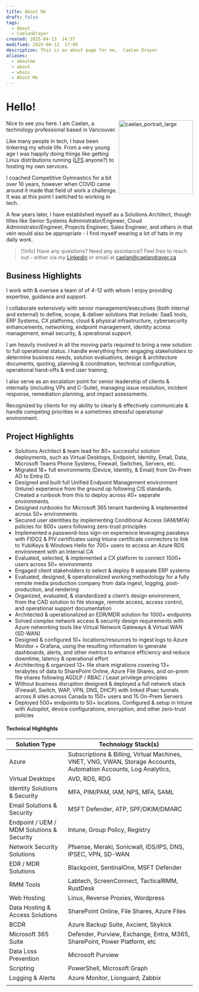```yaml
---
title: About Me
draft: false
tags:
  - About
  - CaelanDrayer
created: 2025-04-13  14:37
modified: 2025-04-13  17:09
description: This is an about page for me,  Caelan Drayer
aliases:
  - aboutme
  - about
  - whois
  - About Me
---
```


# Hello!
<img align="right" src="caelandrayer.ca/attachments/caelan_portrait_large.jpeg" alt="caelan_portrait_large" width="200vw">
Nice to see you here. I am Caelan, a technology professional based in Vancouver.

Like many people in tech, I have been tinkering my whole life. From a very young age I was happily doing things like getting Linux distributions running ([LFS](https://www.linuxfromscratch.org/) anyone?) to hosting my own services.   

I coached Competitive Gymnastics for a bit over 10 years, however when COVID came around it made that field of work a challenge. It was at this point I switched to working in tech.   

A few years later, I have established myself as a Solutions Architect, though titles like Senior Systems Administrator/Engineer, Cloud Administrator/Engineer, Projects Engineer, Sales Engineer, and others in that vein would also be appropriate - I find myself wearing a lot of hats in my daily work.   

> [!info] Have any questions? Need any assistance? Feel free to reach out - either via my [Linkedin](https://www.linkedin.com/in/caelandrayer/) or email at [caelan@caelandrayer.ca](mailto:caelan@caelandrayer.ca) 
> 

## Business Highlights

I work with & oversee a team of of 4-12 with whom I enjoy providing expertise, guidance and support.   

I collaborate extensively with senior management/executives (both internal and external) to define, scope, & deliver solutions that include: SaaS tools, ERP Systems, CX platforms, cloud & physical infrastructure, cybersecurity enhancements, networking, endpoint management, identity access management, email security, & operational support.

I am heavily involved in all the moving parts required to bring a new solution to full operational status. I handle everything from: engaging stakeholders to determine business needs, solution evaluations, design & architecture documents, quoting, planning & coordination, technical configuration, operational hand-offs & end user training.

I also serve as an escalation point for senior leadership of clients & internally (including VPs and C-Suite), managing issue resolution, incident response, remediation planning, and impact assessments.

Recognized by clients for my ability to clearly & effectively communicate & handle competing priorities in a sometimes stressful operational environment.

## Project Highlights

- Solutions Architect & team lead for 80+ successful solution deployments, such as Virtual Desktops, Endpoint, Identity, Email, Data, Microsoft Teams Phone Systems, Firewall, Switches, Servers, etc.
- Migrated 18+ full environments (Device, Identity, & Email) from On-Prem AD to Entra ID.
- Designed and built full Unified Endpoint Management environment (Intune) experience from the ground up following CIS standards. Created a runbook from this to deploy across 40+ separate environments.
- Designed runbooks for Microsoft 365 tenant hardening & implemented across 50+ environments
- Secured user identities by implementing Conditional Access (IAM/MFA) policies for 800+ users following zero-trust principles
- Implemented a password-less sign-on experience leveraging passkeys with FIDO2 & PIV certificates using Intune certificate connectors to link to YubiKeys & Windows Hello for 700+ users to access an Azure RDS environment with an Internal CA
- Evaluated, selected, & implemented a CX platform to connect 1500+ users across 50+ environments
- Engaged client stakeholders to select & deploy 8 separate ERP systems
- Evaluated, designed, & operationalized working methodology for a fully remote media production company from data ingest, logging, post-production, and rendering
- Organized, evaluated, & standardized a client’s design environment, from the CAD solution to file storage, remote access, access control, and operational support documentation
- Architected & operationalized an EDR/MDR solution for 1000+ endpoints
- Solved complex network access & security design requirements with Azure networking tools like Virtual Network Gateways & Virtual WAN (SD-WAN)
- Designed & configured 10+ locations/resources to ingest logs to Azure Monitor + Grafana, using the resulting information to generate dashboards, alerts, and other metrics to enhance efficiency and reduce downtime, latency & operational effort
- Architecting & organized 13+ file share migrations covering 13+ terabytes of data to SharePoint Online, Azure File Shares, and on-prem file shares following AGDLP / RBAC / Least privilege principles
- Without business disruption designed & deployed a full network stack (Firewall, Switch, WAP, VPN, DNS, DHCP) with linked IPsec tunnels across 8 sites across Canada to 150+ users and 15 On-Prem Servers
- Deployed 500+ endpoints to 50+ locations. Configured & setup in Intune with Autopilot, device configurations, encryption, and other zero-trust policies

#### Technical Highlights

| Solution Type                             | Technology Stack(s)                                                                                               |
| ----------------------------------------- | ----------------------------------------------------------------------------------------------------------------- |
| Azure                                     | Subscriptions & Billing, Virtual Machines, VNET, VNG, VWAN, Storage Accounts, Automation Accounts, Log Analytics, |
| Virtual Desktops                          | AVD, RDS, RDG                                                                                                     |
| Identity Solutions & Security             | MFA, PIM/PAM, IAM, NPS, MFA, SAML                                                                                 |
| Email Solutions & Security                | MSFT Defender, ATP, SPF/DKIM/DMARC                                                                                |
| Endpoint / UEM / MDM Solutions & Security | Intune, Group Policy, Registry                                                                                    |
| Network Security Solutions                | Pfsense, Meraki, Sonicwall, IDS/IPS, DNS, IPSEC, VPN, SD-WAN                                                      |
| EDR / MDR Solutions                       | Blackpoint, SentinalOne, MSFT Defender                                                                            |
| RMM Tools                                 | Labtech, ScreenConnect, TacticalRMM, RustDesk                                                                     |
| Web Hosting                               | Linux, Reverse Proxies, Wordpress                                                                                 |
| Data Hosting & Access Solutions           | SharePoint Online, File Shares, Azure Files                                                                       |
| BCDR                                      | Azure Backup Suite, Axcient, Skykick                                                                              |
| Microsoft 365 Suite                       | Defender, Purview, Exchange, Entra, M365, SharePoint, Power Platform, etc                                         |
| Data Loss Prevention                      | Microsoft Purview                                                                                                 |
| Scripting                                 | PowerShell, Microsoft Graph                                                                                       |
| Logging & Alerts                          | Azure Monitor, Lionguard, Zabbix                                                                                  |
|                                           |                                                                                                                   |

